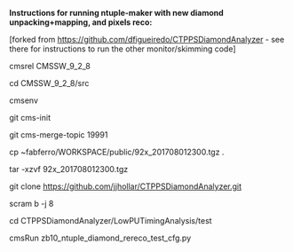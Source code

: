 <b>Instructions for running ntuple-maker with new diamond unpacking+mapping, and pixels reco:</b>

[forked from https://github.com/dfigueiredo/CTPPSDiamondAnalyzer - see there for instructions to run the 
other monitor/skimming code]

cmsrel CMSSW_9_2_8

cd CMSSW_9_2_8/src

cmsenv 

git cms-init

git cms-merge-topic 19991

cp ~fabferro/WORKSPACE/public/92x_201708012300.tgz .

tar -xzvf 92x_201708012300.tgz

git clone https://github.com/jjhollar/CTPPSDiamondAnalyzer.git

scram b -j 8

cd CTPPSDiamondAnalyzer/LowPUTimingAnalysis/test

cmsRun zb10_ntuple_diamond_rereco_test_cfg.py
